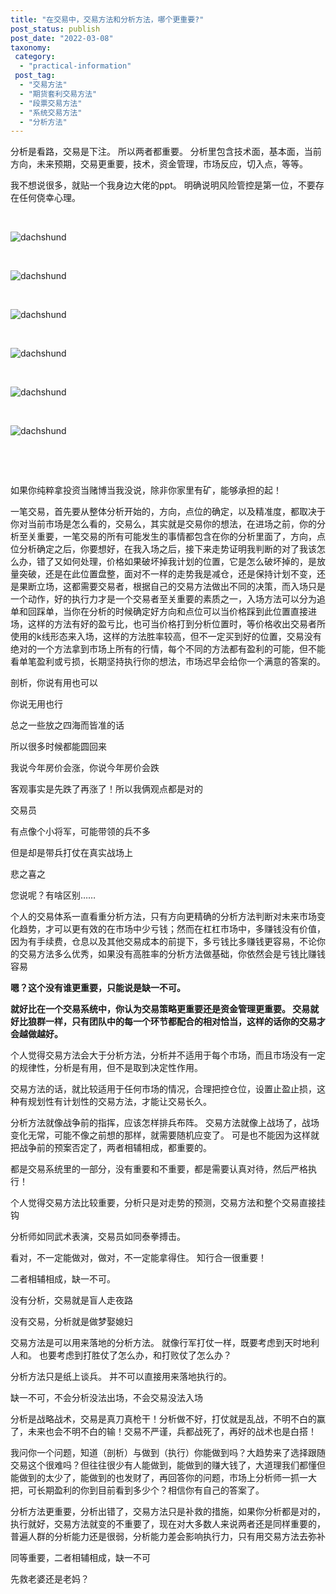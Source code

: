 ```yaml
---
title: "在交易中，交易方法和分析方法，哪个更重要?"
post_status: publish
post_date: "2022-03-08"
taxonomy:
 category: 
  - "practical-information"
 post_tag: 
  - "交易方法"
  - "期货套利交易方法"
  - "段票交易方法"
  - "系统交易方法"
  - "分析方法"
---
```


分析是看路，交易是下注。 所以两者都重要。 分析里包含技术面，基本面，当前方向，未来预期，交易更重要，技术，资金管理，市场反应，切入点，等等。

我不想说很多，就贴一个我身边大佬的ppt。 明确说明风险管控是第一位，不要存在任何侥幸心理。

 

![dachshund](https://cdn.fendou.la/funstoutiao/2020/11/084604583.jpg)

 

![dachshund](https://cdn.fendou.la/funstoutiao/2020/11/084604349.jpg)

 

![dachshund](https://cdn.fendou.la/funstoutiao/2020/11/084604395.jpg)

 

![dachshund](https://cdn.fendou.la/funstoutiao/2020/11/084604458.jpg)

 

![dachshund](https://cdn.fendou.la/funstoutiao/2020/11/084604411.jpg)

 

![dachshund](https://cdn.fendou.la/funstoutiao/2020/11/084604380.jpg)

 

 

如果你纯粹拿投资当赌博当我没说，除非你家里有矿，能够承担的起！

一笔交易，首先要从整体分析开始的，方向，点位的确定，以及精准度，都取决于你对当前市场是怎么看的，交易么，其实就是交易你的想法，在进场之前，你的分析至关重要，一笔交易的所有可能发生的事情都包含在你的分析里面了，方向，点位分析确定之后，你要想好，在我入场之后，接下来走势证明我判断的对了我该怎么办，错了又如何处理，价格如果破坏掉我计划的位置，它是怎么破坏掉的，是放量突破，还是在此位置盘整，面对不一样的走势我是减仓，还是保持计划不变，还是果断立场，这都需要交易者，根据自己的交易方法做出不同的决策，而入场只是一个动作，好的执行力才是一个交易者至关重要的素质之一，入场方法可以分为追单和回踩单，当你在分析的时候确定好方向和点位可以当价格踩到此位置直接进场，这样的方法有好的盈亏比，也可当价格打到分析位置时，等价格收出交易者所使用的k线形态来入场，这样的方法胜率较高，但不一定买到好的位置，交易没有绝对的一个方法拿到市场上所有的行情，每个不同的方法都有盈利的可能，但不能看单笔盈利或亏损，长期坚持执行你的想法，市场迟早会给你一个满意的答案的。

剖析，你说有用也可以

你说无用也行

总之一些放之四海而皆准的话

所以很多时候都能圆回来

我说今年房价会涨，你说今年房价会跌

客观事实是先跌了再涨了！所以我俩观点都是对的

交易员

有点像个小将军，可能带领的兵不多

但是却是带兵打仗在真实战场上

悲之喜之

您说呢？有啥区别……

个人的交易体系一直看重分析方法，只有方向更精确的分析方法判断对未来市场变化趋势，才可以更有效的在市场中少亏钱；然而在杠杠市场中，多赚钱没有价值，因为有手续费，仓息以及其他交易成本的前提下，多亏钱比多赚钱更容易，不论你的交易方法多么优秀，如果没有高胜率的分析方法做基础，你依然会是亏钱比赚钱容易

**嗯？这个没有谁更重要，只能说是缺一不可。**

**就好比在一个交易系统中，你认为交易策略更重要还是资金管理更重要。 交易就好比狼群一样，只有团队中的每一个环节都配合的相对恰当，这样的话你的交易才会越做越好。**

个人觉得交易方法会大于分析方法，分析并不适用于每个市场，而且市场没有一定的规律性，分析是有用，但不是取到决定性作用。

交易方法的话，就比较适用于任何市场的情况，合理把控仓位，设置止盈止损，这种有规划性有计划性的交易方法，才能让交易长久。 ​

分析方法就像战争前的指挥，应该怎样排兵布阵。 交易方法就像上战场了，战场变化无常，可能不像之前想的那样，就需要随机应变了。 可是也不能因为这样就把战争前的预案否定了，两者相辅相成，都重要的。

都是交易系统里的一部分，没有重要和不重要，都是需要认真对待，然后严格执行！

个人觉得交易方法比较重要，分析只是对走势的预测，交易方法和整个交易直接挂钩

分析师如同武术表演，交易员如同泰拳搏击。

看对，不一定能做对，做对，不一定能拿得住。 知行合一很重要！

二者相辅相成，缺一不可。

没有分析，交易就是盲人走夜路

没有交易，分析就是做梦娶媳妇

交易方法是可以用来落地的分析方法。 就像行军打仗一样，既要考虑到天时地利人和。 也要考虑到打胜仗了怎么办，和打败仗了怎么办？

分析方法只是纸上谈兵。 并不可以直接用来落地执行的。

缺一不可，不会分析没法出场，不会交易没法入场

分析是战略战术，交易是真刀真枪干！分析做不好，打仗就是乱战，不明不白的赢了，未来也会不明不白的输！交易不严谨，兵都战死了，再好的战术也是白搭！

我问你一个问题，知道（剖析）与做到（执行）你能做到吗？大趋势来了选择跟随交易这个很难吗？但往往很少有人能做到，能做到的赚大钱了，大道理我们都懂但能做到的太少了，能做到的也发财了，再回答你的问题，市场上分析师一抓一大把，可长期盈利的你到目前看到多少个？相信你有自己的答案了。

分析方法更重要，分析出错了，交易方法只是补救的措施，如果你分析都是对的，执行就好，交易方法就变的不重要了，现在对大多数人来说两者还是同样重要的，普遍人群的分析能力还是很弱，分析能力差会影响执行力，只有用交易方法去弥补

同等重要，二者相辅相成，缺一不可

先救老婆还是老妈？
